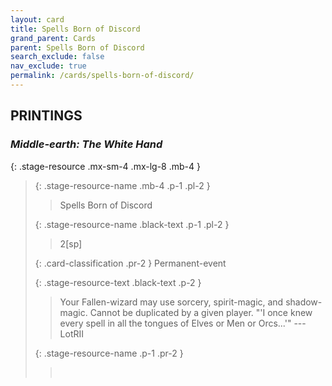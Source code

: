 ```yaml
---
layout: card
title: Spells Born of Discord
grand_parent: Cards
parent: Spells Born of Discord
search_exclude: false
nav_exclude: true
permalink: /cards/spells-born-of-discord/
---
```


## PRINTINGS


### _Middle-earth: The White Hand_

{: .stage-resource .mx-sm-4 .mx-lg-8 .mb-4 }
> {: .stage-resource-name .mb-4 .p-1 .pl-2 }
> > <div class="card-mp"></div>
> > <div class="card-name">Spells Born of Discord</div>
>
> {: .stage-resource-name .black-text .p-1 .pl-2 }
> > 2[sp]
>
> {: .card-classification .pr-2 }
> Permanent-event
>
> {: .stage-resource-text .black-text .p-2 }
> > Your Fallen-wizard may use sorcery, spirit-magic, and shadow-magic. Cannot be duplicated by a given player.   "'I once knew every spell in all the tongues of Elves or Men or Orcs...'" ---LotRII 
> 
> {: .stage-resource-name .p-1 .pr-2 }
> > <div class="card-shield"></div>
> > <div class="card-corruption">&nbsp;</div>
